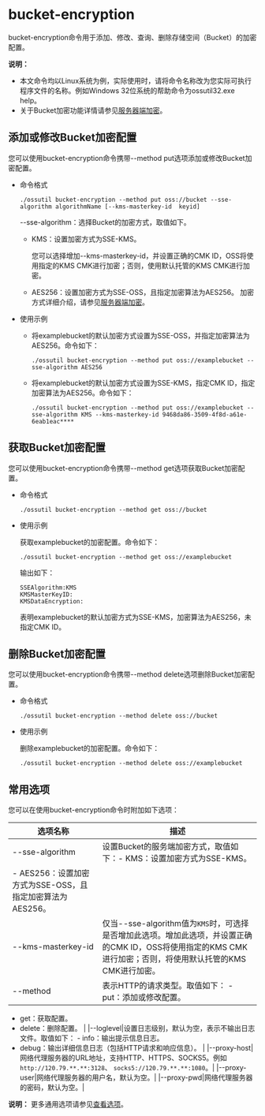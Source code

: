 # bucket-encryption

bucket-encryption命令用于添加、修改、查询、删除存储空间（Bucket）的加密配置。

**说明：**

-   本文命令均以Linux系统为例，实际使用时，请将命令名称改为您实际可执行程序文件的名称。例如Windows 32位系统的帮助命令为ossutil32.exe help。
-   关于Bucket加密功能详情请参见[服务器端加密](/intl.zh-CN/开发指南/数据安全/数据加密/服务器端加密.md)。

## 添加或修改Bucket加密配置

您可以使用bucket-encryption命令携带--method put选项添加或修改Bucket加密配置。

-   命令格式

    ```
    ./ossutil bucket-encryption --method put oss://bucket --sse-algorithm algorithmName [--kms-masterkey-id  keyid] 
    ```

    --sse-algorithm：选择Bucket的加密方式，取值如下。

    -   KMS：设置加密方式为SSE-KMS。

        您可以选择增加--kms-masterkey-id，并设置正确的CMK ID，OSS将使用指定的KMS CMK进行加密；否则，使用默认托管的KMS CMK进行加密。

    -   AES256：设置加密方式为SSE-OSS，且指定加密算法为AES256。
    加密方式详细介绍，请参见[服务器端加密](/intl.zh-CN/开发指南/数据安全/数据加密/服务器端加密.md)。

-   使用示例
    -   将examplebucket的默认加密方式设置为SSE-OSS，并指定加密算法为AES256。命令如下：

        ```
        ./ossutil bucket-encryption --method put oss://examplebucket --sse-algorithm AES256
        ```

    -   将examplebucket的默认加密方式设置为SSE-KMS，指定CMK ID，指定加密算法为AES256。命令如下：

        ```
        ./ossutil bucket-encryption --method put oss://examplebucket --sse-algorithm KMS --kms-masterkey-id 9468da86-3509-4f8d-a61e-6eab1eac****
        ```


## 获取Bucket加密配置

您可以使用bucket-encryption命令携带--method get选项获取Bucket加密配置。

-   命令格式

    ```
    ./ossutil bucket-encryption --method get oss://bucket
    ```

-   使用示例

    获取examplebucket的加密配置。命令如下：

    ```
    ./ossutil bucket-encryption --method get oss://examplebucket
    ```

    输出如下：

    ```
    SSEAlgorithm:KMS
    KMSMasterKeyID:
    KMSDataEncryption:
    ```

    表明examplebucket的默认加密方式为SSE-KMS，加密算法为AES256，未指定CMK ID。


## 删除Bucket加密配置

您可以使用bucket-encryption命令携带--method delete选项删除Bucket加密配置。

-   命令格式

    ```
    ./ossutil bucket-encryption --method delete oss://bucket
    ```

-   使用示例

    删除examplebucket的加密配置。命令如下：

    ```
    ./ossutil bucket-encryption --method delete oss://examplebucket
    ```


## 常用选项

您可以在使用bucket-encryption命令时附加如下选项：

|选项名称|描述|
|----|--|
|--sse-algorithm|设置Bucket的服务端加密方式，取值如下：-   KMS：设置加密方式为SSE-KMS。
-   AES256：设置加密方式为SSE-OSS，且指定加密算法为AES256。 |
|--kms-masterkey-id|仅当--sse-algorithm值为`KMS`时，可选择是否增加此选项。增加此选项，并设置正确的CMK ID，OSS将使用指定的KMS CMK进行加密；否则，将使用默认托管的KMS CMK进行加密。|
|--method|表示HTTP的请求类型。取值如下： -   put：添加或修改配置。
-   get：获取配置。
-   delete：删除配置。 |
|--loglevel|设置日志级别，默认为空，表示不输出日志文件。取值如下： -   info：输出提示信息日志。
-   debug：输出详细信息日志（包括HTTP请求和响应信息）。 |
|--proxy-host|网络代理服务器的URL地址，支持HTTP、HTTPS、SOCKS5。例如`http://120.79.**.**:3128`、 `socks5://120.79.**.**:1080`。|
|--proxy-user|网络代理服务器的用户名，默认为空。|
|--proxy-pwd|网络代理服务器的密码，默认为空。|

**说明：** 更多通用选项请参见[查看选项](/intl.zh-CN/常用工具/命令行工具ossutil/查看选项.md)。

